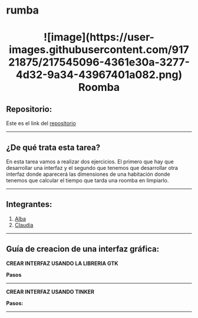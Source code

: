 # rumba

<h1 align="center">![image](https://user-images.githubusercontent.com/91721875/217545096-4361e30a-3277-4d32-9a34-43967401a082.png)
Roomba</h1>

<h2>Repositorio:</h2>

Este es el link del [repositorio](https://github.com/claudiaalozano/rumba.git)

***
<h2>¿De qué trata esta tarea?</h2>
En esta tarea vamos a realizar dos ejercicios. El primero que hay que desarrollar una interfaz y el segundo que tenemos que desarrollar otra interfaz donde aparecerá las dimensiones de una habitación donde tenemos que calcular el tiempo que tarda una roomba en limpiarlo. 

***
## Integrantes:
1. [Alba](https://github.com/albabernal03) 
2. [Claudia](https://github.com/claudiaalozano)

***

<h2>Guía de creacion de una interfaz gráfica:</h2>

**CREAR INTERFAZ USANDO LA LIBRERIA GTK**

**Pasos**



---------------------------------------------------------------------------------------------------------------------------------------------------------------

**CREAR INTERFAZ USANDO TINKER**

**Pasos:**

***
